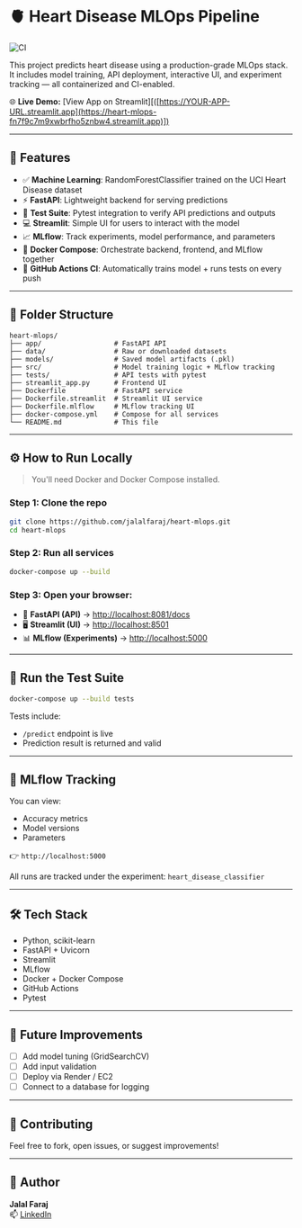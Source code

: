 # 🫀 Heart Disease MLOps Pipeline

![CI](https://github.com/jalalfaraj/heart-mlops/actions/workflows/mlops-ci.yml/badge.svg)

This project predicts heart disease using a production-grade MLOps stack. It includes model training, API deployment, interactive UI, and experiment tracking — all containerized and CI-enabled.

🌐 **Live Demo:** [View App on Streamlit][([https://YOUR-APP-URL.streamlit.app](https://heart-mlops-fn7f9c7m9xwbrfho5znbw4.streamlit.app)])

---

## 🚀 Features

- ✅ **Machine Learning**: RandomForestClassifier trained on the UCI Heart Disease dataset
- ⚡ **FastAPI**: Lightweight backend for serving predictions
- 🧪 **Test Suite**: Pytest integration to verify API predictions and outputs
- 💻 **Streamlit**: Simple UI for users to interact with the model
- 📈 **MLflow**: Track experiments, model performance, and parameters
- 🐳 **Docker Compose**: Orchestrate backend, frontend, and MLflow together
- 🔁 **GitHub Actions CI**: Automatically trains model + runs tests on every push

---

## 📁 Folder Structure

```
heart-mlops/
├── app/                  # FastAPI API
├── data/                 # Raw or downloaded datasets
├── models/               # Saved model artifacts (.pkl)
├── src/                  # Model training logic + MLflow tracking
├── tests/                # API tests with pytest
├── streamlit_app.py      # Frontend UI
├── Dockerfile            # FastAPI service
├── Dockerfile.streamlit  # Streamlit UI service
├── Dockerfile.mlflow     # MLflow tracking UI
├── docker-compose.yml    # Compose for all services
└── README.md             # This file
```

---

## ⚙️ How to Run Locally

> You'll need Docker and Docker Compose installed.

### Step 1: Clone the repo

```bash
git clone https://github.com/jalalfaraj/heart-mlops.git
cd heart-mlops
```

### Step 2: Run all services

```bash
docker-compose up --build
```

### Step 3: Open your browser:

- 🔌 **FastAPI (API)** → [http://localhost:8081/docs](http://localhost:8081/docs)
- 🖥 **Streamlit (UI)** → [http://localhost:8501](http://localhost:8501)
- 📊 **MLflow (Experiments)** → [http://localhost:5000](http://localhost:5000)

---

## 🧪 Run the Test Suite

```bash
docker-compose up --build tests
```

Tests include:
- `/predict` endpoint is live
- Prediction result is returned and valid

---

## 🔬 MLflow Tracking

You can view:
- Accuracy metrics
- Model versions
- Parameters

👉 `http://localhost:5000`

All runs are tracked under the experiment: `heart_disease_classifier`

---

## 🛠 Tech Stack

- Python, scikit-learn
- FastAPI + Uvicorn
- Streamlit
- MLflow
- Docker + Docker Compose
- GitHub Actions
- Pytest

---

## 📌 Future Improvements

- [ ] Add model tuning (GridSearchCV)
- [ ] Add input validation
- [ ] Deploy via Render / EC2
- [ ] Connect to a database for logging

---

## 🤝 Contributing

Feel free to fork, open issues, or suggest improvements!

---

## 🧠 Author

**Jalal Faraj**  
📫 [LinkedIn](https://www.linkedin.com/in/jalalfaraj)
